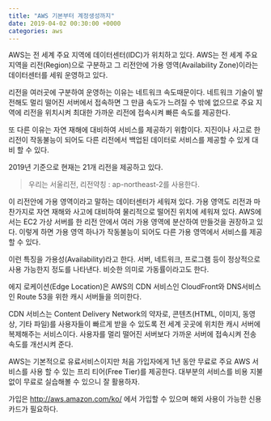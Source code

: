 ```yaml
---
title: "AWS 기본부터 계정생성까지"
date: 2019-04-02 00:30:00 +0000
categories: aws
---
```

AWS는 전 세계 주요 지역에 데이터센터(IDC)가 위치하고 있다.
AWS는 전 세계 주요 지역을 리전(Region)으로 구분하고 그 리전안에 가용 영역(Availability Zone)이라는 데이터센터를 세워 운영하고 있다.

리전을 여러곳에 구분하여 운영하는 이유는 네트워크 속도때문이다. 네트워크 기술이 발전해도 멀리 떨어진 서버에서 접속하면 그 만큼 속도가 느려질 수 밖에 없으므로 주요 지역에 리전을 위치시켜 최대한 가까운 리전에 접속시켜 빠른 속도를 제공한다.

또 다른 이유는 자연 재해에 대비하여 서비스를 제공하기 위함이다. 지진이나 사고로 한 리전이 작동불능이 되어도 다른 리전에서 백업된 데이터로 서비스를 제공할 수 있게 대비 할 수 있다.

2019년 기준으로 현재는 21개 리전을 제공하고 있다.
> 우리는 서울리전, 리전약칭 : ap-northeast-2를 사용한다.

이 리전안에 가용 영역이라고 말하는 데이터센터가 세워져 있다. 가용 영역도 리전과 마찬가지로 자연 재해와 사고에 대비하여 물리적으로 떨어진 위치에 세워져 있다.
AWS에서는 EC2 가상 서버를 한 리전 안에서 여러 가용 영역에 분산하여 만들것을 권장하고 있다. 이렇게 하면 가용 영역 하나가 작동불능이 되어도 다른 가용 영역에서 서비스를 제공할 수 있다.

이런 특징을 가용성(Availability)라고 한다. 서버, 네트워크, 프로그램 등이 정상적으로 사용 가능한지 정도를 나타낸다. 비슷한 의미로 가동률이라고도 한다.

에지 로케이션(Edge Location)은 AWS의 CDN 서비스인 CloudFront와 DNS서비스인 Route 53을 위한 캐시 서버들을 의미한다.

CDN 서비스는 Content Delivery Network의 약자로, 콘텐츠(HTML, 이미지, 동영상, 기타 파일)를 사용자들이 빠르게 받을 수 있도록 전 세계 곳곳에 위치한 캐시 서버에 복제해주는 서비스이다. 사용자를 멀리 떨어진 서버보다 가까운 서버에 접속시켜 전송 속도를 개선시켜 준다.

AWS는 기본적으로 유료서비스이지만 처음 가입자에게 1년 동안 무료로 주요 AWS 서비스를 사용 할 수 있는 프리 티어(Free Tier)를 제공한다. 대부분의 서비스를 비용 지불없이 무료로 실습해볼 수 있으니 잘 활용하자.

가입은 http://aws.amazon.com/ko/ 에서 가입할 수 있으며 해외 사용이 가능한 신용카드가 필요하다.